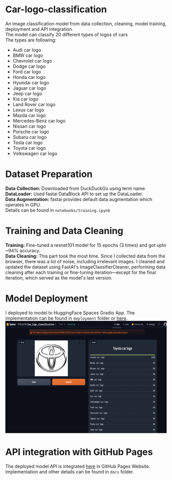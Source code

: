# Car-logo-classification
An image classification model from data collection, cleaning, model training, deployment and API integration. <br/>
The model can classify 20 different types of logos of cars <br/>
The types are following: <br/>

* Audi car logo
* BMW car logo
* Chevrolet car logo
* Dodge car logo
* Ford car logo
* Honda car logo
* Hyundai car logo
* Jaguar car logo
* Jeep car logo
* Kia car logo
* Land Rover car logo
* Lexus car logo
* Mazda car logo
* Mercedes-Benz car logo
* Nissan car logo
* Porsche car logo
* Subaru car logo
* Tesla car logo
* Toyota car logo
* Volkswagen car logo

# Dataset Preparation
**Data Collection:** Downloaded from DuckDuckGo using term name <br/>
**DataLoader:** Used fastai DataBlock API to set up the DataLoader. <br/>
**Data Augmentation:** fastai provides default data augmentation which operates in GPU. <br/>
Details can be found in `notebooks/training.ipynb`

# Training and Data Cleaning
**Training:** Fine-tuned a resnet101 model for 15 epochs (3 times) and got upto ~94% accuracy. <br/>
**Data Cleaning:** This part took the most time. Since I collected data from the browser, there was a lot of noise, including irrelevant images. I cleaned and updated the dataset using FastAI's ImageClassifierCleaner, performing data cleaning after each training or fine-tuning iteration—except for the final iteration, which served as the model's last version. <br/>

# Model Deployment
I deployed to model to HuggingFace Spaces Gradio App. The implementation can be found in `deployment` folder or [here](https://huggingface.co/spaces/fayez94/Car_logo_classification). <br/>
<img src = "deployment/Gradio_APP.png" width="700" height="350">

# API integration with GitHub Pages
The deployed model API is integrated [here](https://fayez94.github.io/Car-logo-classification/logo_classification.html) in GitHub Pages Website. Implementation and other details can be found in `docs` folder.


